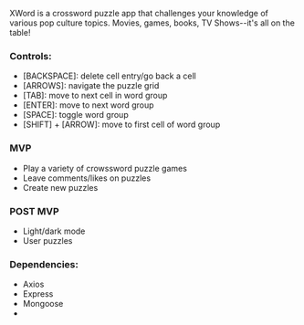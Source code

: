 XWord is a crossword puzzle app that challenges your knowledge of various pop culture topics. Movies, games, books, TV Shows--it's all on the table!

### Controls:

- [BACKSPACE]: delete cell entry/go back a cell
- [ARROWS]: navigate the puzzle grid
- [TAB]: move to next cell in word group
- [ENTER]: move to next word group
- [SPACE]: toggle word group
- [SHIFT] + [ARROW]: move to first cell of word group

### MVP

- Play a variety of crowssword puzzle games
- Leave comments/likes on puzzles
- Create new puzzles

### POST MVP

- Light/dark mode
- User puzzles

### Dependencies:

- Axios
- Express
- Mongoose
-
